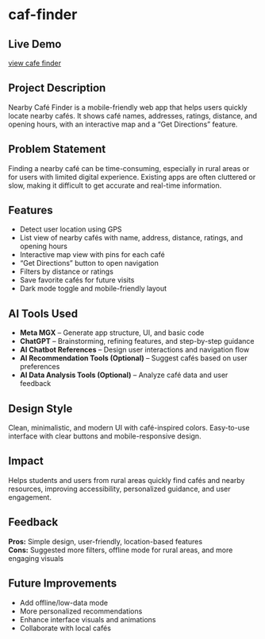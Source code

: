 
# caf-finder

## **Live Demo**
[view cafe finder](https://cafefinder.mgx.world/)

## Project Description
Nearby Café Finder is a mobile-friendly web app that helps users quickly locate nearby cafés. It shows café names, addresses, ratings, distance, and opening hours, with an interactive map and a “Get Directions” feature.

## Problem Statement
Finding a nearby café can be time-consuming, especially in rural areas or for users with limited digital experience. Existing apps are often cluttered or slow, making it difficult to get accurate and real-time information.

## Features
- Detect user location using GPS
- List view of nearby cafés with name, address, distance, ratings, and opening hours
- Interactive map view with pins for each café
- “Get Directions” button to open navigation
- Filters by distance or ratings
- Save favorite cafés for future visits
- Dark mode toggle and mobile-friendly layout

## AI Tools Used
- **Meta MGX** – Generate app structure, UI, and basic code
- **ChatGPT** – Brainstorming, refining features, and step-by-step guidance
- **AI Chatbot References** – Design user interactions and navigation flow
- **AI Recommendation Tools (Optional)** – Suggest cafés based on user preferences
- **AI Data Analysis Tools (Optional)** – Analyze café data and user feedback

## Design Style
Clean, minimalistic, and modern UI with café-inspired colors. Easy-to-use interface with clear buttons and mobile-responsive design.

## Impact
Helps students and users from rural areas quickly find cafés and nearby resources, improving accessibility, personalized guidance, and user engagement.

## Feedback
**Pros:** Simple design, user-friendly, location-based features  
**Cons:** Suggested more filters, offline mode for rural areas, and more engaging visuals

## Future Improvements
- Add offline/low-data mode
- More personalized recommendations
- Enhance interface visuals and animations
- Collaborate with local cafés

 
